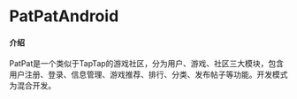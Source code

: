 # PatPatAndroid

#### 介绍
PatPat是一个类似于TapTap的游戏社区，分为用户、游戏、社区三大模块，包含用户注册、登录、信息管理、游戏推荐、排行、分类、发布帖子等功能。开发模式为混合开发。 
